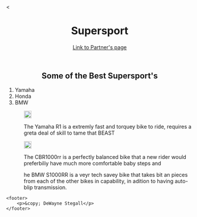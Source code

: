 <!DOCTYPE html>
<head>
       < <link rel="stylesheet" href="index.css"
         <script src="app.js" ></script</script>
         <style>
              img {
                  width: 20px
              }
             </style>
</head>
<body>
      <header>
        <H1> Supersport</H1> 
         <a href="https://github.com/cheriezus/wishforfish">Link to Partner's page </a>
       </header>
   <main>
          <h2><center>Some of the Best Supersport's</center></h2>
         <ol>
              <li>Yamaha</li>
              <li>Honda</li>
              <li>BMW</li>
          </ol>
         <script>
               Color()
               Brand()
               SPEED()
         </script>
       <ol>
           <ul>
                <div class="Color">
                  <img src="https://unsplash.com/photos/Ptx8G07I6xI" />
                    <p>The Yamaha R1 is a extremly fast and torquey bike to ride, requires a greta deal of skill to tame that BEAST</p>
                </div>
                <div class="Brand">
                    <img src="https://unsplash.com/photos/nPfF3bSACdE" />
                      <p>The CBR1000rr is a perfectly balanced bike that a new rider would preferbiliy have much more comfortable baby steps and </p>
                 </div>  
                  <div class= "SPEED"
                        <img src="https://unsplash.com/photos/Q-UM3WUQxRk" />
                                 <p>he BMW S1000RR is a veyr tech savey bike that takes bit an pieces from each of the other bikes in capability, in adition to having  auto-blip transmission.</p>
                  </div>
           </ul>
       </ol>
</main>


    <footer>
        <p>&copy; DeWayne Stegall</p>
    </footer>
</body>

</html>

